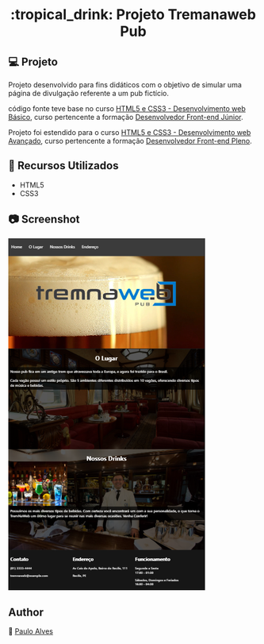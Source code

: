 <h1 align="center">:tropical_drink: Projeto Tremanaweb Pub</h1>

## :computer: Projeto
Projeto desenvolvido para fins didáticos com o objetivo de simular uma página de divulgação referente a um pub fictício.  

código fonte teve base no curso [HTML5 e CSS3 - Desenvolvimento web Básico](https://www.treinaweb.com.br/curso/desenvolvimento-web-com-html5-e-css3-basico), 
curso pertencente a formação [Desenvolvedor Front-end Júnior](https://www.treinaweb.com.br/formacao/desenvolvedor-front-end-junior).  

Projeto foi estendido para o curso
[HTML5 e CSS3 - Desenvolvimento web Avançado](https://www.treinaweb.com.br/curso/desenvolvimento-web-com-html5-e-css3-avancado),
curso pertencente a formação [Desenvolvedor Front-end Pleno](https://www.treinaweb.com.br/formacao/desenvolvedor-front-end-pleno).

## :wrench: Recursos Utilizados
- HTML5
- CSS3

## :camera: Screenshot
![screenshot1](https://github.com/PauloAlves8039/Prejeto-Tremanaweb-Pub/blob/master/imagens/tremnaweb.png)

## Author
:boy: [Paulo Alves](https://github.com/PauloAlves8039)
